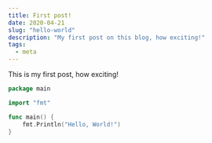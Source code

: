 ```yaml
---
title: First post!
date: 2020-04-21
slug: "hello-world"
description: "My first post on this blog, how exciting!"
tags:
  - meta
---
```


This is my first post, how exciting!

```go
package main

import "fmt"

func main() {
    fmt.Println("Hello, World!")
}
```